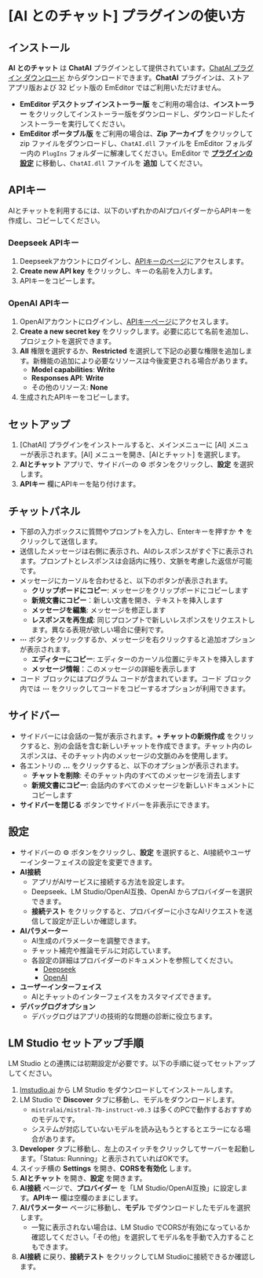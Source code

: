 # [AI とのチャット] プラグインの使い方

## インストール
**AI とのチャット** は **ChatAI** プラグインとして提供されています。[ChatAI プラグイン ダウンロード](https://jp.emeditor.com/download-chatai/) からダウンロードできます。**ChatAI** プラグインは、ストア アプリ版および 32 ビット版の EmEditor ではご利用いただけません。

- **EmEditor デスクトップ インストーラー版** をご利用の場合は、**インストーラー** をクリックしてインストーラー版をダウンロードし、ダウンロードしたインストーラーを実行してください。
- **EmEditor ポータブル版** をご利用の場合は、**Zip アーカイブ** をクリックして zip ファイルをダウンロードし、`ChatAI.dll` ファイルを EmEditor フォルダー内の `PlugIns` フォルダーに解凍してください。EmEditor で [**プラグインの設定**](../../cmd/tools/customize_plug_ins) に移動し、`ChatAI.dll` ファイルを **追加** してください。

## APIキー
AIとチャットを利用するには、以下のいずれかのAIプロバイダーからAPIキーを作成し、コピーしてください。

### Deepseek APIキー
1. Deepseekアカウントにログインし、[APIキーのページ](https://platform.deepseek.com/api_keys)にアクセスします。
2. **Create new API key** をクリックし、キーの名前を入力します。
3. APIキーをコピーします。

### OpenAI APIキー
1. OpenAIアカウントにログインし、[APIキーページ](https://platform.openai.com/api-keys)にアクセスします。
2. **Create a new secret key** をクリックします。必要に応じて名前を追加し、プロジェクトを選択できます。
3. **All** 権限を選択するか、**Restricted** を選択して下記の必要な権限を追加します。新機能の追加により必要なリソースは今後変更される場合があります。
   - **Model capabilities**: **Write**
   - **Responses API**: **Write**
   - その他のリソース: **None**
4. 生成されたAPIキーをコピーします。

## セットアップ
1. [ChatAI] プラグインをインストールすると、メインメニューに [AI] メニューが表示されます。[AI] メニューを開き、[AIとチャット] を選択します。
2. **AIとチャット** アプリで、サイドバーの ⚙️ ボタンをクリックし、**設定** を選択します。
3. **APIキー** 欄にAPIキーを貼り付けます。

## チャットパネル
- 下部の入力ボックスに質問やプロンプトを入力し、Enterキーを押すか **&#8593;** をクリックして送信します。
- 送信したメッセージは右側に表示され、AIのレスポンスがすぐ下に表示されます。プロンプトとレスポンスは会話内に残り、文脈を考慮した返信が可能です。
- メッセージにカーソルを合わせると、以下のボタンが表示されます。
  - **クリップボードにコピー**: メッセージをクリップボードにコピーします
  - **新規文書にコピー**：新しい文書を開き、テキストを挿入します
  - **メッセージを編集**: メッセージを修正します
  - **レスポンスを再生成**: 同じプロンプトで新しいレスポンスをリクエストします。異なる表現が欲しい場合に便利です。
- **⋯** ボタンをクリックするか、メッセージを右クリックすると追加オプションが表示されます。
  - **エディターにコピー**: エディターのカーソル位置にテキストを挿入します
  - **メッセージ情報**：このメッセージの詳細を表示します
- コード ブロックにはプログラム コードが含まれています。コード ブロック内では **⋯** をクリックしてコードをコピーするオプションが利用できます。

## サイドバー
- サイドバーには会話の一覧が表示されます。**+ チャットの新規作成** をクリックすると、別の会話を含む新しいチャットを作成できます。チャット内のレスポンスは、そのチャット内のメッセージの文脈のみを使用します。
- 各エントリの **&#8230;** をクリックすると、以下のオプションが表示されます。
  - **チャットを削除**: そのチャット内のすべてのメッセージを消去します
  - **新規文書にコピー**: 会話内のすべてのメッセージを新しいドキュメントにコピーします
- **サイドバーを閉じる** ボタンでサイドバーを非表示にできます。

## 設定
- サイドバーの ⚙️ ボタンをクリックし、**設定** を選択すると、AI接続やユーザーインターフェイスの設定を変更できます。
- **AI接続**
  - アプリがAIサービスに接続する方法を設定します。
  - Deepseek、LM Studio/OpenAI互換、OpenAI からプロバイダーを選択できます。
  - **接続テスト** をクリックすると、プロバイダーに小さなAIリクエストを送信して設定が正しいか確認します。
- **AIパラメーター**
  - AI生成のパラメーターを調整できます。
  - チャット補完や推論モデルに対応しています。
  - 各設定の詳細はプロバイダーのドキュメントを参照してください。
    - [Deepseek](https://api-docs.deepseek.com/api/create-chat-completion)
    - [OpenAI](https://platform.openai.com/docs/api-reference/chat/create)
- **ユーザーインターフェイス**
  - AIとチャットのインターフェイスをカスタマイズできます。
- **デバッグログオプション**
  - デバッグログはアプリの技術的な問題の診断に役立ちます。

## LM Studio セットアップ手順
LM Studio との連携には初期設定が必要です。以下の手順に従ってセットアップしてください。

1. [lmstudio.ai](https://lmstudio.ai/) から LM Studio をダウンロードしてインストールします。
2. LM Studio で **Discover** タブに移動し、モデルをダウンロードします。
    - `mistralai/mistral-7b-instruct-v0.3` は多くのPCで動作するおすすめのモデルです。
    - システムが対応していないモデルを読み込もうとするとエラーになる場合があります。
3. **Developer** タブに移動し、左上のスイッチをクリックしてサーバーを起動します。「Status: Running」と表示されていればOKです。
4. スイッチ横の **Settings** を開き、**CORSを有効化** します。
5. **AIとチャット** を開き、**設定** を開きます。
6. **AI接続** ページで、**プロバイダー** を「LM Studio/OpenAI互換」に設定します。**APIキー** 欄は空欄のままにします。
7. **AIパラメーター** ページに移動し、**モデル** でダウンロードしたモデルを選択します。
   - 一覧に表示されない場合は、LM Studio でCORSが有効になっているか確認してください。「その他」を選択してモデル名を手動で入力することもできます。
8. **AI接続** に戻り、**接続テスト** をクリックしてLM Studioに接続できるか確認します。
  